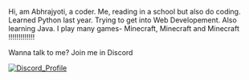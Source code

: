 Hi, am Abhrajyoti, a coder. Me, reading in a school but also do coding. Learned Python last year. Trying to get into Web Developement. Also learning Java.
I play many games- Minecraft, Minecraft and Minecraft !!!!!!!!!!!!!

Wanna talk to me?
Join me in Discord

[![Discord_Profile](https://discord.c99.nl/widget/theme-2/763959354650263594.png)](https://discord.com/users/763959354650263594) 
